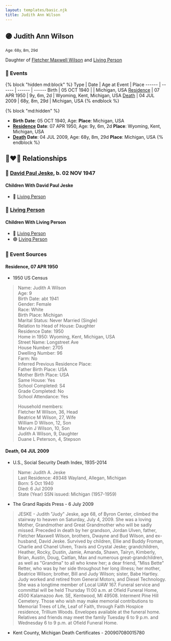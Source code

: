 ```yaml
---
layout: templates/basic.njk
title: Judith Ann Wilson
---
```

## 🟣 Judith Ann Wilson
<small>Age: 68y, 8m, 29d</small>

Daughter of [Fletcher Maxwell Wilson](/people/3/32597724) and [Living Person](/people/1/1324224)

### 📆 Events

{% block "hidden md:block" %}
Type | Date | Age at Event | Place
------ | ------ | ------ | ------
Birth | 05 OCT 1940 |  | Michigan, USA
[Residence](#event-event-0) | 07 APR 1950 | 9y, 6m, 2d | Wyoming, Kent, Michigan, USA
[Death](#event-event-4) | 04 JUL 2009 | 68y, 8m, 29d | Michigan, USA
{% endblock %}

{% block "md:hidden" %}
- **Birth**
**Date**: 05 OCT 1940, Age:
**Place**: Michigan, USA
- **[Residence](#event-event-0)**
**Date**: 07 APR 1950, Age: 9y, 6m, 2d
**Place**: Wyoming, Kent, Michigan, USA
- **[Death](#event-event-4)**
**Date**: 04 JUL 2009, Age: 68y, 8m, 29d
**Place**: Michigan, USA
{% endblock %}

## 👩‍❤️‍👨 Relationships

### 🔵 [David Paul Jeske](/people/1/14618503), b. 02 NOV 1947

#### Children With David Paul Jeske
* 🔵 [Living Person](/people/8/87801312)
### 🔵 [Living Person](/people/6/65851504)

#### Children With Living Person
* 🔵 [Living Person](/people/3/37044048)
* 🟣 [Living Person](/people/3/31410530)
### 📰 Event Sources

#### <a id="event-event-0"></a> Residence, 07 APR 1950
* 1950 US Census
>   
  > Name: Judith A Wilson  
  > Age: 9  
  > Birth Date: abt 1941  
  > Gender: Female  
  > Race: White  
  > Birth Place: Michigan  
  > Marital Status: Never Married (Single)  
  > Relation to Head of House: Daughter  
  > Residence Date: 1950  
  > Home in 1950: Wyoming, Kent, Michigan, USA  
  > Street Name: Longstreet Ave  
  > House Number: 2705  
  > Dwelling Number: 96  
  > Farm: No  
  > Inferred Previous Residence Place:   
  > Father Birth Place: USA  
  > Mother Birth Place: USA  
  > Same House: Yes  
  > School Completed: S4  
  > Grade Completed: No  
  > School Attendance: Yes  
  >   
  > Household members:  
  > Fletcher M Wilson, 36, Head  
  > Beatrice M Wilson, 27, Wife  
  > William D Wilson, 12, Son  
  > Marvin J Wilson, 10, Son  
  > Judith A Wilson, 9, Daughter  
  > Duane L Peterson, 4, Stepson  
  >

#### <a id="event-event-4"></a> Death, 04 JUL 2009
* U.S., Social Security Death Index, 1935-2014
>   
  > Name: Judith A. Jeske  
  > Last Residence: 49348  Wayland, Allegan, Michigan  
  > Born: 5 Oct 1940  
  > Died: 6 Jul 2009  
  > State (Year) SSN issued: Michigan (1957-1959)
* The Grand Rapids Press  - 6 July 2009
>   
  > JESKE - Judith "Judy" Jeske, age 68, of Byron Center, climbed the stairway to heaven on Saturday, July 4, 2009. She was a loving Mother, Grandmother and Great Grandmother who will be sadly missed. Preceded in death by her grandson, Jordan Ulven, father, Fletcher Maxwell Wilson, brothers, Dwayne and Bud Wilson, and ex-husband, David Jeske. Survived by children, Ellie and Buddy Froman, Charlie and Chanel Ulven, Travis and Crystal Jeske; grandchildren, Heather, Rocky, Dustin, Jamie, Amanda, Shawn, Tairyn, Kimberly, Brian, Austin, Doug, Caitlan, Max and numerous great-grandchildren, as well as "Grandma" to all who knew her; a dear friend, "Miss Bette" Retter, who was by her side throughout her long illness; her mother, Beatrice Wilson; brother, Bill and Judy Wilson; sister, Babe Hartley. Judy worked and retired from General Motors, and Diesel Technology. She was a longtime member of Local UAW 167. Funeral service and committal will be held Thursday 11:00 a.m. at Ofield Funeral Home, 4500 Kalamazoo Ave. SE, Kentwood, MI 49508. Interment Pine Hill Cemetery. Those who wish may make memorial contributions to Memorial Trees of Life, Leaf of Faith, through Faith Hospice residence, Trillium Woods. Envelopes available at the funeral home. Relatives and friends may meet the family Tuesday 6 to 9 p.m. and Wednesday 6 to 9 p.m. at Ofield Funeral Home.
* Kent County, Michigan Death Certificates  - 200907080015780
